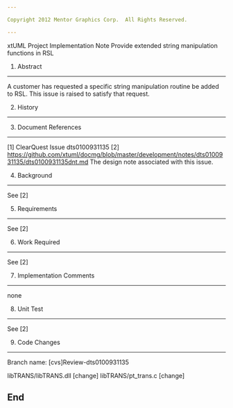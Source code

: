 ```yaml
---

Copyright 2012 Mentor Graphics Corp.  All Rights Reserved.

---
```


xtUML Project Implementation Note
Provide extended string manipulation functions in RSL

1. Abstract
-----------
A customer has requested a specific string manipulation routine be added to
RSL.  This issue is raised to satisfy that request.

2. History
----------

3. Document References
----------------------
[1] ClearQuest Issue dts0100931135
[2] https://github.com/xtuml/docmg/blob/master/development/notes/dts0100931135/dts0100931135dnt.md
    The design note associated with this issue.

4. Background
-------------
See [2]

5. Requirements
---------------
See [2]

6. Work Required
----------------
See [2]

7. Implementation Comments
--------------------------
none

8. Unit Test
------------
See [2]

9. Code Changes
---------------
Branch name: [cvs]Review-dts0100931135

libTRANS/libTRANS.dll [change]
libTRANS/pt_trans.c [change]



End
---

